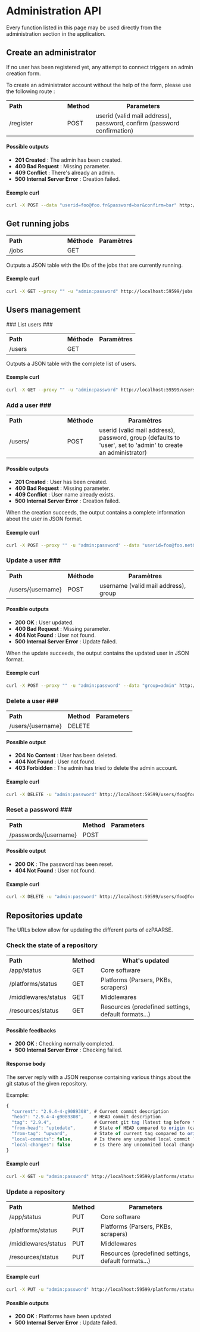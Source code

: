# Administration API #

Every function listed in this page may be used directly from the administration section in the application.

## Create an administrator ##

If no user has been registered yet, any attempt to connect triggers an admin creation form.

To create an administrator account without the help of the form, please use the following route :
<table>
  <tr>
      <th style="text-align:left;width:140px;">Path</th>
      <th>Method</th>
      <th>Parameters</th>
  </tr>
  <tr>
    <td>/register</td>
    <td>POST</td>
    <td>userid (valid mail address), password, confirm (password confirmation)</td>
  </tr>
</table>

#### Possible outputs ####

- **201 Created** : The admin has been created.
- **400 Bad Request** : Missing parameter.
- **409 Conflict** : There's already an admin.
- **500 Internal Server Error** : Creation failed.

#### Exemple curl ####
```bash
curl -X POST --data "userid=foo@foo.fr&password=bar&confirm=bar" http://localhost:59599/register
```
## Get running jobs ##
<table>
  <tr>
      <th style="text-align:left;width:140px;">Path</th>
      <th>Méthode</th>
      <th>Paramètres</th>
  </tr>
  <tr>
    <td>/jobs</td>
    <td>GET</td>
    <td></td>
  </tr>
</table>

Outputs a JSON table with the IDs of the jobs that are currently running.

#### Exemple curl ####
```bash
curl -X GET --proxy "" -u "admin:password" http://localhost:59599/jobs
```

## Users management ##

### List users ###
<table>
  <tr>
      <th style="text-align:left;width:140px;">Path</th>
      <th>Méthode</th>
      <th>Paramètres</th>
  </tr>
  <tr>
    <td>/users</td>
    <td>GET</td>
    <td></td>
  </tr>
</table>

Outputs a JSON table with the complete list of users.

#### Exemple curl ####
```bash
curl -X GET --proxy "" -u "admin:password" http://localhost:59599/users
```

### Add a user ###
<table>
  <tr>
      <th style="text-align:left;width:140px;">Path</th>
      <th>Méthode</th>
      <th>Paramètres</th>
  </tr>
  <tr>
    <td>/users/</td>
    <td>POST</td>
    <td>userid (valid mail address), password, group (defaults to 'user', set to 'admin' to create an administrator)</td>
  </tr>
</table>

#### Possible outputs ####

- **201 Created** : User has been created.
- **400 Bad Request** : Missing parameter.
- **409 Conflict** : User name already exists.
- **500 Internal Server Error** : Creation failed.

When the creation succeeds, the output contains a complete information about the user in JSON format.

#### Exemple curl ####
```bash
curl -X POST --proxy "" -u "admin:password" --data "userid=foo@foo.net&password=bar&group=user" http://localhost:59599/users/
```

### Update a user ###
<table>
  <tr>
      <th style="text-align:left;width:140px;">Path</th>
      <th>Méthode</th>
      <th>Paramètres</th>
  </tr>
  <tr>
    <td>/users/{username}</td>
    <td>POST</td>
    <td>username (valid mail address), group</td>
  </tr>
</table>

#### Possible outputs ####

- **200 OK** : User updated.
- **400 Bad Request** : Missing parameter.
- **404 Not Found** : User not found.
- **500 Internal Server Error** : Update failed.

When the update succeeds, the output contains the updated user in JSON format.

#### Exemple curl ####
```bash
curl -X POST --proxy "" -u "admin:password" --data "group=admin" http://localhost:59599/users/foo@foo.net
```

### Delete a user ###
<table>
  <tr>
      <th style="text-align:left;width:140px;">Path</th>
      <th>Method</th>
      <th>Parameters</th>
  </tr>
  <tr>
    <td>/users/{username}</td>
    <td>DELETE</td>
    <td></td>
  </tr>
</table>

#### Possible output ####

- **204 No Content** : User has been deleted.
- **404 Not Found** : User not found.
- **403 Forbidden** : The admin has tried to delete the admin account.

#### Example curl ####
```bash
curl -X DELETE -u "admin:password" http://localhost:59599/users/foo@foo.net
```

### Reset a password ###
<table>
  <tr>
      <th style="text-align:left;width:140px;">Path</th>
      <th>Method</th>
      <th>Parameters</th>
  </tr>
  <tr>
    <td>/passwords/{username}</td>
    <td>POST</td>
    <td></td>
  </tr>
</table>

#### Possible output ####

- **200 OK** : The password has been reset.
- **404 Not Found** : User not found.

#### Example curl ####
```bash
curl -X DELETE -u "admin:password" http://localhost:59599/users/foo@foo.net
```

## Repositories update ##
The URLs below allow for updating the different parts of ezPAARSE.

### Check the state of a repository ###
<table>
  <tr>
      <th style="text-align:left;width:140px;">Path</th>
      <th>Method</th>
      <th>What's updated</th>
  </tr>
  <tr>
    <td>/app/status</td>
    <td>GET</td>
    <td>Core software</td>
  </tr>
  <tr>
    <td>/platforms/status</td>
    <td>GET</td>
    <td>Platforms (Parsers, PKBs, scrapers)</td>
  </tr>
  <tr>
    <td>/middlewares/status</td>
    <td>GET</td>
    <td>Middlewares</td>
  </tr>
  <tr>
    <td>/resources/status</td>
    <td>GET</td>
    <td>Resources (predefined settings, default formats...)</td>
  </tr>
</table>

#### Possible feedbacks ####

- **200 OK** : Checking normally completed.
- **500 Internal Server Error** : Checking failed.

#### Response body ####
The server reply with a JSON response containing various things about the git status of the given repository.

Example:
```javascript
{
  "current": "2.9.4-4-g9089308", # Current commit description
  "head": "2.9.4-4-g9089308",    # HEAD commit description
  "tag": "2.9.4",                # Current git tag (latest tag before the current commit)
  "from-head": "uptodate",       # State of HEAD compared to origin (can be 'uptodate' or 'outdated')
  "from-tag": "upward",          # State of current tag compared to origin (can be 'uptodate', 'outdated' or 'upward')
  "local-commits": false,        # Is there any unpushed local commit ?
  "local-changes": false         # Is there any uncommited local changes ?
}
```

#### Example curl ####
```bash
curl -X GET -u "admin:password" http://localhost:59599/platforms/status
```

### Update a repository ###
<table>
  <tr>
      <th style="text-align:left;width:140px;">Path</th>
      <th>Method</th>
      <th>Parameters</th>
  </tr>
  <tr>
    <td>/app/status</td>
    <td>PUT</td>
    <td>Core software</td>
  </tr>
  <tr>
    <td>/platforms/status</td>
    <td>PUT</td>
    <td>Platforms (Parsers, PKBs, scrapers)</td>
  </tr>
  <tr>
    <td>/middlewares/status</td>
    <td>PUT</td>
    <td>Middlewares</td>
  </tr>
  <tr>
    <td>/resources/status</td>
    <td>PUT</td>
    <td>Resources (predefined settings, default formats...)</td>
  </tr>
</table>

#### Example curl ####
```bash
curl -X PUT -u "admin:password" http://localhost:59599/platforms/status
```

#### Possible outputs ####

- **200 OK** : Platforms have been updated
- **500 Internal Server Error** : Update failed.
